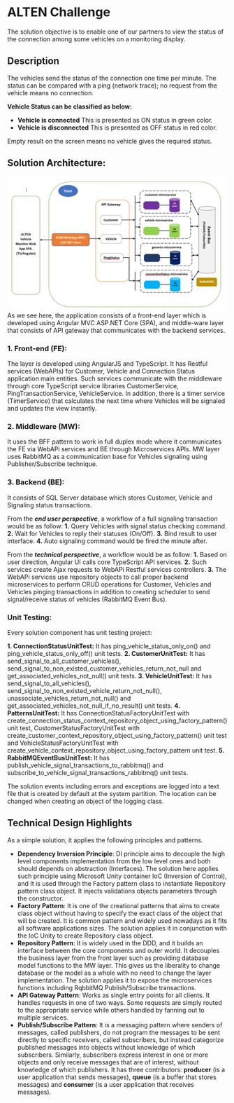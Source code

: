 
# ALTEN Challenge

The solution objective is to enable one of our partners to view the status of the connection among some vehicles on a monitoring display.

## Description
The vehicles send the status of the connection one time per minute. The status can be compared with a ping (network trace); no request from the vehicle means no connection.

<strong>Vehicle Status can be classified as below:</strong>

- <strong>Vehicle is connected</strong> This is presented as ON status in green color.
- <strong>Vehicle is disconnected</strong> This is presented as OFF status in red color.

Empty result on the screen means no vehicle gives the required status.

## Solution Architecture:

![enter image description here](https://github.com/diaakhateeb/ALTENChallenge/blob/master/VehicleStatusLiveMonitor/Resources/images/alten-architecture.PNG)
As we see here, the application consists of a front-end layer which is developed using Angular MVC ASP.NET Core (SPA), and middle-ware layer that consists of API gateway that communicates with the backend services.
   
### 1. Front-end (FE):
The layer is developed using AngularJS and TypeScript. It has Restful services (WebAPIs) for Customer, Vehicle and Connection Status application main entities. Such services communicate with the middleware through core TypeScript service libraries CustomerService, PingTransactionService, VehicleService. In addition, there is a timer service (TimerService) that calculates the next time where Vehicles will be signaled and updates the view instantly.

### 2. Middleware (MW):
It uses the BFF pattern to work in full duplex mode where it communicates the FE via WebAPi services and BE through Microservices APIs. MW layer uses RabbitMQ as a communication base for Vehicles signaling using Publisher/Subscribe technique.

### 3. Backend (BE):
It consists of SQL Server database which stores Customer, Vehicle and Signaling status transactions.

From the ***end user perspective***, a workflow of a full signaling transaction would be as follow:
 **1.** Query Vehicles with signal status checking command.
 **2.** Wait for Vehicles to reply their statuses (On/Off).
 **3.** Bind result to user interface.
 **4.** Auto signaling command would be fired the minute after.

From the ***technical perspective***, a workflow would be as follow:
**1.** Based on user direction, Angular UI calls core TypeScript API services.
**2.** Such services create Ajax requests to WebAPi Restful services controllers.
**3.** The WebAPi services use repository objects to call proper backend microservices to perform CRUD operations for Customer, Vehicles and Vehicles pinging transactions in addition to creating scheduler to send signal/receive status of vehicles (RabbitMQ Event Bus).

### Unit Testing:
Every solution component has unit testing project:

 **1. ConnectionStatusUnitTest:** It has ping_vehicle_status_only_on() and ping_vehicle_status_only_off() unit tests.
 **2. CustomerUnitTest:** It has send_signal_to_all_customer_vehicles(), send_signal_to_non_existed_customer_vehicles_return_not_null and get_associated_vehicles_not_null() unit tests.
 **3. VehicleUnitTest:** It has send_signal_to_all_vehicles(), send_signal_to_non_existed_vehicle_return_not_null(), unassociate_vehicles_return_not_null() and get_associated_vehicles_not_null_if_no_result() unit tests.
 **4. PatternsUnitTest:** It has ConnectionStatusFactoryUnitTest with create_connection_status_context_repository_object_using_factory_pattern() unit test, CustomerStatusFactoryUnitTest with create_customer_context_repository_object_using_factory_pattern() unit test and VehicleStatusFactoryUnitTest with create_vehicle_context_repository_object_using_factory_pattern unit test.
  **5. RabbitMQEventBusUnitTest:** It has publish_vehicle_signal_transactions_to_rabbitmq() and subscribe_to_vehicle_signal_transactions_rabbitmq() unit tests.

The solution events including errors and exceptions are logged into a text file that is created by default at the system partition. The location can be changed when creating an object of the logging class. 

## Technical Design Highlights
As a simple solution, it applies the following principles and  patterns.
- **Dependency Inversion Principle**: DI principle aims to decouple the high level components implementation from the low level ones and both should depends on abstraction (Interfaces). The solution here applies such principle using Microsoft Unity container IoC (Inversion of Control), and It is used through the Factory pattern class to instantiate Repository pattern class object. It injects validations objects parameters through the constructor.
- **Factory Pattern**: It is one of the creational patterns that aims to create class object without having to specify the exact class of the object that will be created. It is common pattern and widely used nowadays as it fits all software applications sizes. The solution applies it in conjunction with the IoC Unity to create Repository class object.
- **Repository Pattern**: It is widely used in the DDD, and it builds an interface between the core components and outer world. It decouples the business layer from the front layer such as providing database model functions to the MW layer. This gives us the liberality to change database or the model as a whole with no need to change the layer implementation. The solution applies it to expose the microservices functions including RqbbitMQ Publish/Subscribe transactions.
- **API Gateway Pattern**: Works as single entry points for all clients. It handles requests in one of two ways. Some requests are simply routed to the appropriate service while others handled by fanning out to multiple services.
- **Publish/Subscribe Pattern**: It is a messaging pattern where senders of messages, called publishers, do not program the messages to be sent directly to specific receivers, called subscribers, but instead categorize published messages into objects without knowledge of which subscribers. Similarly, subscribers express interest in one or more objects and only receive messages that are of interest, without knowledge of which publishers. It has three contributors: **producer** (is a user application that sends messages), **queue** (is a buffer that stores messages) and **consumer** (is a user application that receives messages).
